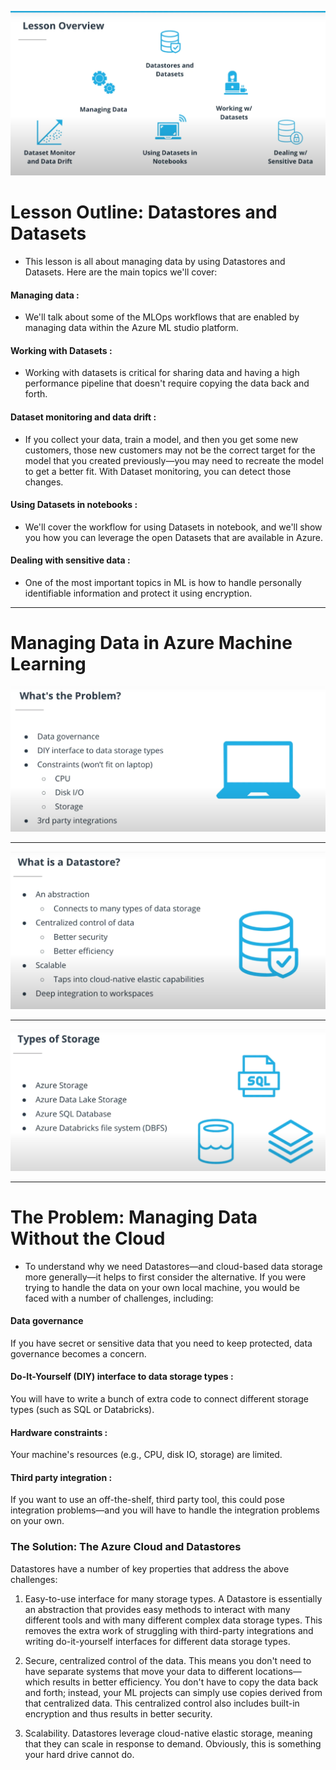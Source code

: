 ![1](screen1.png)


# Lesson Outline: Datastores and Datasets

* This lesson is all about managing data by using Datastores and Datasets. Here are the main topics we'll cover:

#### Managing data :
	
* We'll talk about some of the MLOps workflows that are enabled by managing data within the Azure ML studio platform.


#### Working with Datasets :
	
* Working with datasets is critical for sharing data and having a high performance pipeline that doesn't require copying the data back and forth.


#### Dataset monitoring and data drift : 

* If you collect your data, train a model, and then you get some new customers, those new customers may not be the correct target for the model that you created previously—you may need to recreate the model to get a better fit. With Dataset monitoring, you can detect those changes.

#### Using Datasets in notebooks : 
	
* We'll cover the workflow for using Datasets in notebook, and we'll show you how you can leverage the open Datasets that are available in Azure.

#### Dealing with sensitive data : 

* One of the most important topics in ML is how to handle personally identifiable information and protect it using encryption.

---


# Managing Data in Azure Machine Learning

![1](screen2.png)

---

![1](screen3.png)

---

![1](screen4.png)


---

# The Problem: Managing Data Without the Cloud

* To understand why we need Datastores—and cloud-based data storage more generally—it helps to first consider the alternative. If you were trying to handle the data on your own local machine, you would be faced with a number of challenges, including:

#### Data governance 

If you have secret or sensitive data that you need to keep protected, data governance becomes a concern.

#### Do-It-Yourself (DIY) interface to data storage types :

You will have to write a bunch of extra code to connect different storage types (such as SQL or Databricks).

#### Hardware constraints : 

Your machine's resources (e.g., CPU, disk IO, storage) are limited.

#### Third party integration : 

If you want to use an off-the-shelf, third party tool, this could pose integration problems—and you will have to handle the integration problems on your own.

### The Solution: The Azure Cloud and Datastores

Datastores have a number of key properties that address the above challenges:

1. Easy-to-use interface for many storage types. A Datastore is essentially an abstraction that provides easy methods to interact with many different tools and with many different complex data storage types. This removes the extra work of struggling with third-party integrations and writing do-it-yourself interfaces for different data storage types.

2. Secure, centralized control of the data. This means you don't need to have separate systems that move your data to different locations—which results in better efficiency. You don't have to copy the data back and forth; instead, your ML projects can simply use copies derived from that centralized data. This centralized control also includes built-in encryption and thus results in better security.

3. Scalability. Datastores leverage cloud-native elastic storage, meaning that they can scale in response to demand. Obviously, this is something your hard drive cannot do.





































